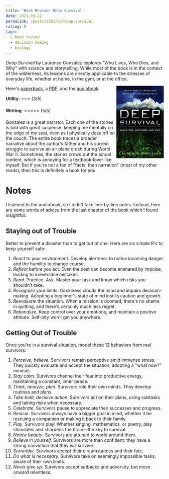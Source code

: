 ```yaml
---
title: 'Book Review: Deep Survival'
date: 2021-03-22
permalink: /posts/2021/03/deep-survival
rating: 8
tags:
  - book review
  - decision making
  - biology
---
```


*Deep Survival* by Laurence Gonzalez explores "Who Lives, Who Dies, and Why" with science and storytelling. While most of the book is in the context of the wilderness, its lessons are directly applicable to the stresses of everyday life, whether at home, in the gym, or at the office.

<img align="right" width="30%" src="/images/books/deep_survival.jpg">

Here's [paperback](https://www.amazon.com/Deep-Survival-Who-Lives-Dies/dp/0393326152), a [PDF](/resources/deepsurvival.pdf), and the [audiobook](https://www.audible.com/pd/Deep-Survival-Audiobook/B002V1OBRE).

**Utility**: ⭐⭐⭐ (3/5)

**Writing**: ⭐⭐⭐⭐⭐ (5/5)

Gonzalez is a great narrator. Each one of the stories is told with great suspense, keeping me mentally on the edge of my seat, even as I physically doze off on the couch. The entire book traces a broader narrative about the author's father and his surreal struggle to survive an air plane crash during World War II. Sometimes, the stories crowd out the actual content, which is annoying for a textbook-lover like myself. But if you're not a fan of "facts, then narration" (most of my other reads), then this is definitely a book for you.

Notes
===

I listened to the audiobook, so I didn't take line-by-line notes. Instead, here are some words of advice from the last chapter of the book which I found insightful.

## Staying out of Trouble

Better to prevent a disaster than to get out of one. Here are six simple R's to keep yourself safe:

1. *React* to your environment. Develop alertness to notice incoming danger and the humility to change course.
2. *Reflect* before you act. Even the best can become ensnared by impulse, leading to irreversible mistakes.
3. *Read*. Practice. Ask. Master your task and know which risks you shouldn't take.
4. *Recognize* your limits. Cockiness clouds the mind and impairs decision-making. Adopting a beginner's state of mind instills caution and growth.
5. *Reevaluate* the situation. When a mission is doomed, there's no shame in quitting, and there's certainly much less regret.
6. *Rationalize*. Keep control over your emotions, and maintain a positive attitude. Self-pity won't get you anywhere.

## Getting Out of Trouble

Once you're in a survival situation, model these 12 behaviors from real survivors:

1. *Perceive, believe.* Survivors remain perceptive amid immense stress. They quickly evaluate and accept the situation, adopting a "what now?" mindset.
2. *Stay calm*. Survivors channel their fear into productive energy, maintaining a constant, inner peace.
3. *Think, analyze, plan.* Survivors rule their own minds. They develop routines and plans.
4. *Take bold, decisive action.* Survivors act on their plans, using subtasks and taking risks when necessary.
5. *Celebrate*. Survivors pause to appreciate their successes and progress.
6. *Rescue.* Survivors always have a bigger goal in mind, whether it be rescuing a companion or making it back to their family.
7. *Play*. Survivors play! Whether singing, mathematics, or poetry, play stimulates and sharpens the brain—the key to survival.
8. *Notice beauty*. Survivors are attuned to world around them.
9. *Believe in yourself.* Survivors are more than confident; they have a strong conviction that they *will* survive.
10. *Surrender.* Survivors accept their circumstances and their fate.
11. *Do what is necessary.* Survivors take on seemingly impossible tasks, aware of their own limits.
12. *Never give up.* Survivors accept setbacks and adversity, but move onward relentless.